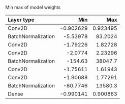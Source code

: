 Min max of model weights

| Layer type         |         Min |          Max |
|:-------------------|------------:|-------------:|
| Conv2D             |   -0.902629 |     0.923495 |
| BatchNormalization |   -5.53978  |    83.2024   |
| Conv2D             |   -1.79226  |     1.82728  |
| Conv2D             |   -2.0774   |     2.23296  |
| BatchNormalization | -154.63     | 38047.7      |
| Conv2D             |   -1.75611  |     1.61943  |
| Conv2D             |   -1.90688  |     1.77291  |
| BatchNormalization |  -80.7746   | 13580.3      |
| Dense              |   -0.990141 |     0.900863 |